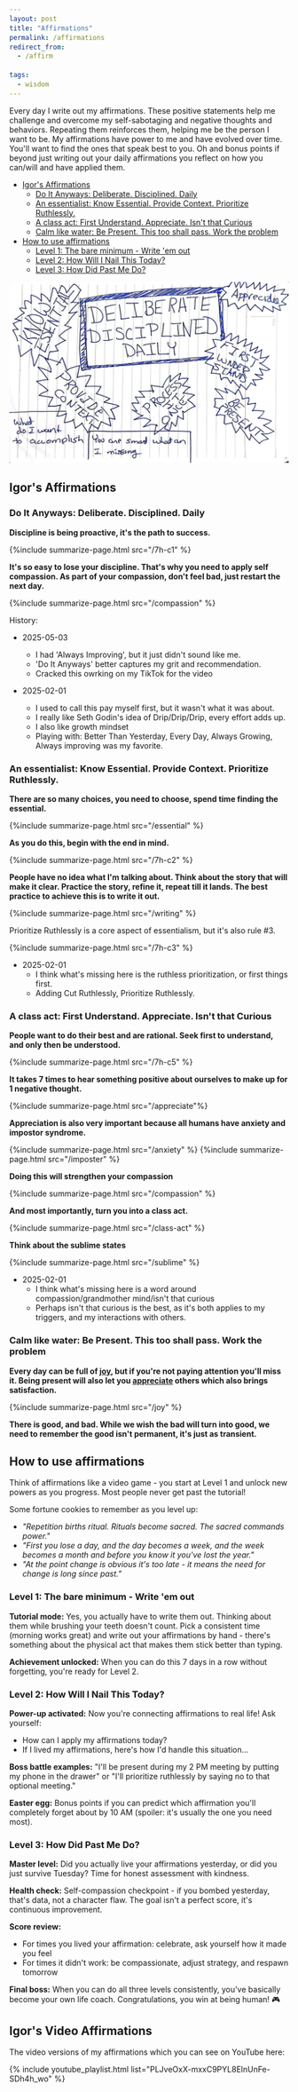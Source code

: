 ```yaml
---
layout: post
title: "Affirmations"
permalink: /affirmations
redirect_from:
  - /affirm

tags:
  - wisdom
---
```


Every day I write out my affirmations. These positive statements help me challenge and overcome my self-sabotaging and negative thoughts and behaviors. Repeating them reinforces them, helping me be the person I want to be. My affirmations have power to me and have evolved over time. You'll want to find the ones that speak best to you. Oh and bonus points if beyond just writing out your daily affirmations you reflect on how you can/will and have applied them.

<!-- prettier-ignore-start -->
<!-- vim-markdown-toc-start -->

- [Igor's Affirmations](#igors-affirmations)
  - [Do It Anyways: Deliberate. Disciplined. Daily](#do-it-anyways-deliberate-disciplined-daily)
  - [An essentialist: Know Essential. Provide Context. Prioritize Ruthlessly.](#an-essentialist-know-essential-provide-context-prioritize-ruthlessly)
  - [A class act: First Understand. Appreciate. Isn't that Curious](#a-class-act-first-understand-appreciate-isnt-that-curious)
  - [Calm like water: Be Present. This too shall pass. Work the problem](#calm-like-water-be-present-this-too-shall-pass-work-the-problem)
- [How to use affirmations](#how-to-use-affirmations)
  - [Level 1: The bare minimum - Write 'em out](#level-1-the-bare-minimum---write-em-out)
  - [Level 2: How Will I Nail This Today?](#level-2-how-will-i-nail-this-today)
  - [Level 3: How Did Past Me Do?](#level-3-how-did-past-me-do)

<!-- vim-markdown-toc-end -->
<!-- prettier-ignore-end -->

![Original affirmations note - where it all started](https://raw.githubusercontent.com/idvorkin/ipaste/main/20251005_060706.webp)

## Igor's Affirmations

### Do It Anyways: Deliberate. Disciplined. Daily

**Discipline is being proactive, it's the path to success.**

{%include summarize-page.html src="/7h-c1" %}

**It's so easy to lose your discipline. That's why you need to apply self compassion. As part of your compassion, don't feel bad, just restart the next day.**

{%include summarize-page.html src="/compassion" %}

History:

- 2025-05-03

  - I had 'Always Improving', but it just didn't sound like me.
  - 'Do It Anyways' better captures my grit and recommendation.
  - Cracked this owrking on my TikTok for the video

- 2025-02-01
  - I used to call this pay myself first, but it wasn't what it was about.
  - I really like Seth Godin's idea of Drip/Drip/Drip, every effort adds up.
  - I also like growth mindset
  - Playing with: Better Than Yesterday, Every Day, Always Growing, Always improving was my favorite.

### An essentialist: Know Essential. Provide Context. Prioritize Ruthlessly.

**There are so many choices, you need to choose, spend time finding the essential.**

{%include summarize-page.html src="/essential" %}

**As you do this, begin with the end in mind.**

{%include summarize-page.html src="/7h-c2" %}

**People have no idea what I'm talking about. Think about the story that will make it clear. Practice the story, refine it, repeat till it lands. The best practice to achieve this is to write it out.**

{%include summarize-page.html src="/writing" %}

Prioritize Ruthlessly is a core aspect of essentialism, but it's also rule #3.

{%include summarize-page.html src="/7h-c3" %}

- 2025-02-01
  - I think what's missing here is the ruthless prioritization, or first things first.
  - Adding Cut Ruthlessly, Prioritize Ruthlessly.

### A class act: First Understand. Appreciate. Isn't that Curious

**People want to do their best and are rational. Seek first to understand, and only then be understood.**

{%include summarize-page.html src="/7h-c5" %}

**It takes 7 times to hear something positive about ourselves to make up for 1 negative thought.**

{%include summarize-page.html src="/appreciate"%}

**Appreciation is also very important because all humans have anxiety and impostor syndrome.**

{%include summarize-page.html src="/anxiety" %}
{%include summarize-page.html src="/imposter" %}

**Doing this will strengthen your compassion**

{%include summarize-page.html src="/compassion" %}

**And most importantly, turn you into a class act.**

{%include summarize-page.html src="/class-act" %}

**Think about the sublime states**

{%include summarize-page.html src="/sublime" %}

- 2025-02-01
  - I think what's missing here is a word around compassion/grandmother mind/isn't that curious
  - Perhaps isn't that curious is the best, as it's both applies to my triggers, and my interactions with others.

### Calm like water: Be Present. This too shall pass. Work the problem

**Every day can be full of [joy](/joy), but if you're not paying attention you'll miss it. Being present will also let you [appreciate](/appreciate) others which also brings satisfaction.**

{%include summarize-page.html src="/joy" %}

**There is good, and bad. While we wish the bad will turn into good, we need to remember the good isn't permanent, it's just as transient.**

## How to use affirmations

Think of affirmations like a video game - you start at Level 1 and unlock new powers as you progress. Most people never get past the tutorial!

Some fortune cookies to remember as you level up:

- _"Repetition births ritual. Rituals become sacred. The sacred commands power."_
- _"First you lose a day, and the day becomes a week, and the week becomes a month and before you know it you've lost the year."_
- _"At the point change is obvious it's too late - it means the need for change is long since past."_

### Level 1: The bare minimum - Write 'em out

**Tutorial mode:** Yes, you actually have to write them out. Thinking about them while brushing your teeth doesn't count. Pick a consistent time (morning works great) and write out your affirmations by hand - there's something about the physical act that makes them stick better than typing.

**Achievement unlocked:** When you can do this 7 days in a row without forgetting, you're ready for Level 2.

### Level 2: How Will I Nail This Today?

**Power-up activated:** Now you're connecting affirmations to real life! Ask yourself:

- How can I apply my affirmations today?
- If I lived my affirmations, here's how I'd handle this situation...

**Boss battle examples:** "I'll be present during my 2 PM meeting by putting my phone in the drawer" or "I'll prioritize ruthlessly by saying no to that optional meeting."

**Easter egg:** Bonus points if you can predict which affirmation you'll completely forget about by 10 AM (spoiler: it's usually the one you need most).

### Level 3: How Did Past Me Do?

**Master level:** Did you actually live your affirmations yesterday, or did you just survive Tuesday? Time for honest assessment with kindness.

**Health check:** Self-compassion checkpoint - if you bombed yesterday, that's data, not a character flaw. The goal isn't a perfect score, it's continuous improvement.

**Score review:**

- For times you lived your affirmation: celebrate, ask yourself how it made you feel
- For times it didn't work: be compassionate, adjust strategy, and respawn tomorrow

**Final boss:** When you can do all three levels consistently, you've basically become your own life coach. Congratulations, you win at being human! 🎮

## Igor's Video Affirmations

The video versions of my affirmations which you can see on YouTube here:

{% include youtube_playlist.html list="PLJveOxX-mxxC9PYL8ElnUnFe-SDh4h_wo" %}
